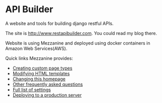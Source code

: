 # API Builder

A website and tools for building django restful APIs. 

The site is http://www.restapibuilder.com. You could read my blog there.

Website is using Mezzanine and deployed using docker containers in Amazon Web Services(AWS).

Quick links Mezzanine provides:

* [Creating custom page types](http://mezzanine.jupo.org/docs/content-architecture.html)
* [Modifying HTML templates](http://mezzanine.jupo.org/docs/frequently-asked-questions.html#templates)
* [Changing this homepage](http://mezzanine.jupo.org/docs/frequently-asked-questions.html#why-isn-t-the-homepage-a-page-object-i-can-edit-via-the-admin)
* [Other frequently asked questions](http://mezzanine.jupo.org/docs/frequently-asked-questions.html)
* [Full list of settings](http://mezzanine.jupo.org/docs/configuration.html#default-settings)
* [Deploying to a production server](http://mezzanine.jupo.org/docs/deployment.html)


